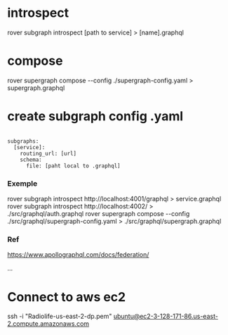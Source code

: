 # introspect

rover subgraph introspect [path to service] > [name].graphql

# compose

rover supergraph compose --config ./supergraph-config.yaml > supergraph.graphql

# create subgraph config .yaml

<code>
subgraphs:
  [service]:
    routing_url: [url]
    schema:
      file: [paht local to .graphql]
</code>

### Exemple

rover subgraph introspect http://localhost:4001/graphql > service.graphql
rover subgraph introspect http://localhost:4002/ > ./src/graphql/auth.graphql
rover supergraph compose --config ./src/graphql/supergraph-config.yaml > ./src/graphql/supergraph.graphql

### Ref

https://www.apollographql.com/docs/federation/

...

# Connect to aws ec2

ssh -i "Radiolife-us-east-2-dp.pem" ubuntu@ec2-3-128-171-86.us-east-2.compute.amazonaws.com
